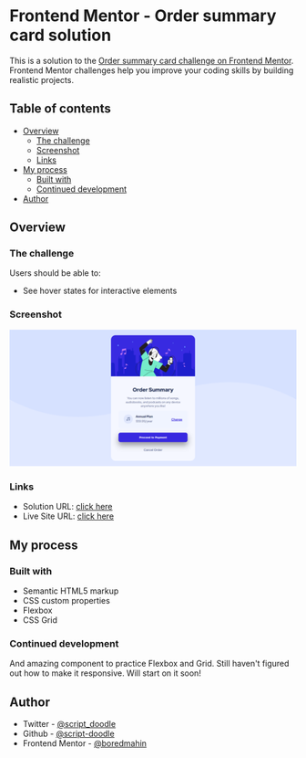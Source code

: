 # Frontend Mentor - Order summary card solution

This is a solution to the [Order summary card challenge on Frontend Mentor](https://www.frontendmentor.io/challenges/order-summary-component-QlPmajDUj). Frontend Mentor challenges help you improve your coding skills by building realistic projects. 

## Table of contents

- [Overview](#overview)
  - [The challenge](#the-challenge)
  - [Screenshot](#screenshot)
  - [Links](#links)
- [My process](#my-process)
  - [Built with](#built-with)
  - [Continued development](#continued-development)
- [Author](#author)

## Overview

### The challenge

Users should be able to:

- See hover states for interactive elements

### Screenshot

![](./screenshot.png)

### Links

- Solution URL: [click here](https://github.com/script-doodle/order-summary-component.git)
- Live Site URL: [click here](https://order-summary-component-200125j.netlify.app/)

## My process

### Built with

- Semantic HTML5 markup
- CSS custom properties
- Flexbox
- CSS Grid

### Continued development

And amazing component to practice Flexbox and Grid. Still haven't figured out how to make it responsive. Will start on it soon!

## Author

- Twitter - [@script_doodle](https://twitter.com/script_doodle)
- Github - [@script-doodle](https://github.com/script-doodle)
- Frontend Mentor - [@boredmahin](https://www.frontendmentor.io/profile/boredmahin)
